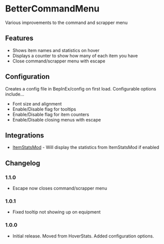 # BetterCommandMenu
Various improvements to the command and scrapper menu
## Features
- Shows item names and statistics on hover
- Displays a counter to show how many of each item you have
- Close command/scrapper menu with escape
## Configuration
Creates a config file in BepInEx/config on first load. Configurable options include...
- Font size and alignment
- Enable/Disable flag for tooltips
- Enable/Disable flag for item counters
- Enable/Disable closing menus with escape
## Integrations
-  [ItemStatsMod](https://thunderstore.io/package/ontrigger/ItemStatsMod/) - Will display the statistics from ItemStatsMod if enabled
## Changelog
### 1.1.0
- Escape now closes command/scrapper menu
### 1.0.1
- Fixed tooltip not showing up on equipment
### 1.0.0
- Initial release. Moved from HoverStats. Added configuration options.